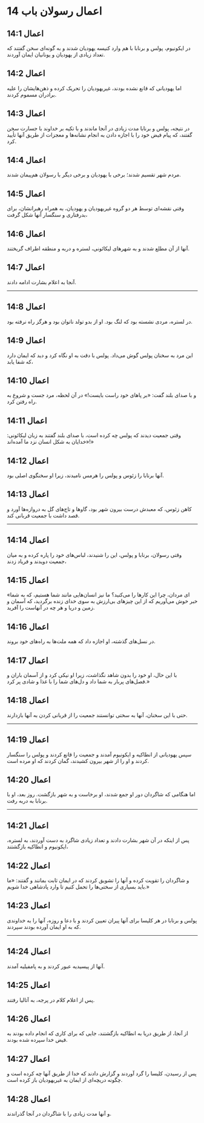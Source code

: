 # اعمال رسولان باب 14

## اعمال 14:1

در ایکونیوم، پولس و برنابا با هم وارد کنیسه یهودیان شدند و به گونه‌ای سخن گفتند که تعداد زیادی از یهودیان و یونانیان ایمان آوردند.

## اعمال 14:2

اما یهودیانی که قانع نشده بودند، غیریهودیان را تحریک کرده و ذهن‌هایشان را علیه برادران مسموم کردند.

## اعمال 14:3

در نتیجه، پولس و برنابا مدت زیادی در آنجا ماندند و با تکیه بر خداوند با جسارت سخن گفتند، که پیام فیض خود را با اجازه دادن به انجام نشانه‌ها و معجزات از طریق آنها تأیید کرد.

## اعمال 14:4

مردم شهر تقسیم شدند؛ برخی با یهودیان و برخی دیگر با رسولان هم‌پیمان شدند.

## اعمال 14:5

وقتی نقشه‌ای توسط هر دو گروه غیریهودیان و یهودیان، به همراه رهبرانشان، برای بدرفتاری و سنگسار آنها شکل گرفت،

## اعمال 14:6

آنها از آن مطلع شدند و به شهرهای لیکائونی، لستره و دربه و منطقه اطراف گریختند.

## اعمال 14:7

آنجا به اعلام بشارت ادامه دادند.

---

## اعمال 14:8

در لستره، مردی نشسته بود که لنگ بود. او از بدو تولد ناتوان بود و هرگز راه نرفته بود.

## اعمال 14:9

این مرد به سخنان پولس گوش می‌داد. پولس با دقت به او نگاه کرد و دید که ایمان دارد که شفا یابد،

## اعمال 14:10

و با صدای بلند گفت: «بر پاهای خود راست بایست!» در آن لحظه، مرد جست و شروع به راه رفتن کرد.

## اعمال 14:11

وقتی جمعیت دیدند که پولس چه کرده است، با صدای بلند گفتند به زبان لیکائونی: «خدایان به شکل انسان نزد ما آمده‌اند!»

## اعمال 14:12

آنها برنابا را زئوس و پولس را هرمس نامیدند، زیرا او سخنگوی اصلی بود.

## اعمال 14:13

کاهن زئوس، که معبدش درست بیرون شهر بود، گاوها و تاج‌های گل به دروازه‌ها آورد و قصد داشت با جمعیت قربانی کند.

---

## اعمال 14:14

وقتی رسولان، برنابا و پولس، این را شنیدند، لباس‌های خود را پاره کرده و به میان جمعیت دویدند و فریاد زدند،

## اعمال 14:15

«ای مردان، چرا این کارها را می‌کنید؟ ما نیز انسان‌هایی مانند شما هستیم، که به شما خبر خوش می‌آوریم که از این چیزهای بی‌ارزش به سوی خدای زنده برگردید، که آسمان و زمین و دریا و هر چه در آنهاست را آفرید.

## اعمال 14:16

در نسل‌های گذشته، او اجازه داد که همه ملت‌ها به راه‌های خود بروند.

## اعمال 14:17

با این حال، او خود را بدون شاهد نگذاشت، زیرا او نیکی کرد و از آسمان باران و فصل‌های پربار به شما داد و دل‌های شما را با غذا و شادی پر کرد.»

## اعمال 14:18

حتی با این سخنان، آنها به سختی توانستند جمعیت را از قربانی کردن به آنها بازدارند.

---

## اعمال 14:19

سپس یهودیانی از انطاکیه و ایکونیوم آمدند و جمعیت را قانع کردند و پولس را سنگسار کردند و او را از شهر بیرون کشیدند، گمان کردند که او مرده است.

## اعمال 14:20

اما هنگامی که شاگردان دور او جمع شدند، او برخاست و به شهر بازگشت. روز بعد، او با برنابا به دربه رفت.

---

## اعمال 14:21

پس از اینکه در آن شهر بشارت دادند و تعداد زیادی شاگرد به دست آوردند، به لستره، ایکونیوم و انطاکیه بازگشتند،

## اعمال 14:22

و شاگردان را تقویت کرده و آنها را تشویق کردند که در ایمان ثابت بمانند و گفتند: «ما باید بسیاری از سختی‌ها را تحمل کنیم تا وارد پادشاهی خدا شویم.»

## اعمال 14:23

پولس و برنابا در هر کلیسا برای آنها پیران تعیین کردند و با دعا و روزه، آنها را به خداوندی که به او ایمان آورده بودند سپردند.

---

## اعمال 14:24

آنها از پیسیدیه عبور کردند و به پامفیلیه آمدند.

## اعمال 14:25

پس از اعلام کلام در پرجه، به آتالیا رفتند.

## اعمال 14:26

از آنجا، از طریق دریا به انطاکیه بازگشتند، جایی که برای کاری که انجام داده بودند به فیض خدا سپرده شده بودند.

## اعمال 14:27

پس از رسیدن، کلیسا را گرد آوردند و گزارش دادند که خدا از طریق آنها چه کرده است و چگونه دریچه‌ای از ایمان به غیریهودیان باز کرده است.

## اعمال 14:28

و آنها مدت زیادی را با شاگردان در آنجا گذراندند.
